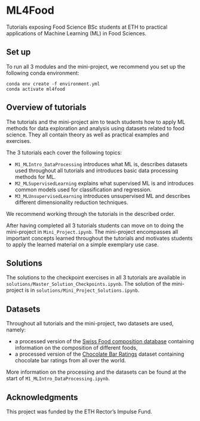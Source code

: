 # ML4Food
Tutorials exposing Food Science BSc students at ETH to practical applications of Machine Learning (ML) in Food Sciences.

## Set up
To run all 3 modules and the mini-project, we recommend you set up the following conda environment:
````
conda env create -f environment.yml
conda activate ml4food
````

## Overview of tutorials
The tutorials and the mini-project aim to teach students how to apply ML methods for data exploration and analysis using datasets related to food science. They all contain theory as well as practical examples and exercises. 

The 3 tutorials each cover the following topics:
- `M1_MLIntro_DataProcessing` introduces what ML is, describes datasets used throughout all tutorials and introduces basic data processing methods for ML. 
- `M2_MLSupervisedLearning` explains what supervised ML is and introduces common models used for classification and regression.
- `M3_MLUnsupervisedLearning` introduces unsupervised ML and describes different dimensionality reduction techniques. 

We recommend working through the tutorials in the described order. 

After having completed all 3 tutorials students can move on to doing the mini-project in `Mini_Project.ipynb`. The mini-project encompasses all important concepts learned throughout the tutorials and motivates students to apply the learned material on a simple exemplary use case. 

## Solutions
The solutions to the checkpoint exercises in all 3 tutorials are available in `solutions/Master_Solution_Checkpoints.ipynb`. The solution of the mini-project is in `solutions/Mini_Project_Solutions.ipynb`.

## Datasets
Throughout all tutorials and the mini-project, two datasets are used, namely:
* a processed version of the [Swiss Food composition database](https://naehrwertdaten.ch/en/) containing information on the composition of different foods,
* a processed version of the [Chocolate Bar Ratings](https://www.kaggle.com/datasets/evangower/chocolate-bar-ratings) dataset containing chocolate bar ratings from all over the world. 

More information on the processing and the datasets can be found at the start of  `M1_MLIntro_DataProcessing.ipynb`.

## Acknowledgments
This project was funded by the ETH Rector’s Impulse Fund.


